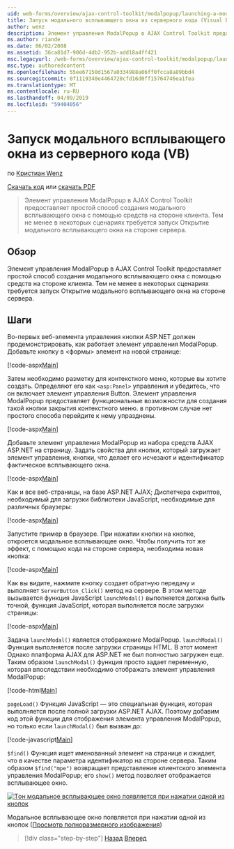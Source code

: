 ```yaml
---
uid: web-forms/overview/ajax-control-toolkit/modalpopup/launching-a-modal-popup-window-from-server-code-vb
title: Запуск модального всплывающего окна из серверного кода (Visual Basic) | Документация Майкрософт
author: wenz
description: Элемент управления ModalPopup в AJAX Control Toolkit предоставляет простой способ создания модального всплывающего окна с помощью средств на стороне клиента. Тем не менее в некоторых сценариях требуется, t...
ms.author: riande
ms.date: 06/02/2008
ms.assetid: 36ca81d7-906d-4db2-952b-add18a4ff421
msc.legacyurl: /web-forms/overview/ajax-control-toolkit/modalpopup/launching-a-modal-popup-window-from-server-code-vb
msc.type: authoredcontent
ms.openlocfilehash: 55ee67150d1567a0334988a06ff0fcca8a89bbd4
ms.sourcegitcommit: 0f1119340e4464720cfd16d0ff15764746ea1fea
ms.translationtype: MT
ms.contentlocale: ru-RU
ms.lasthandoff: 04/09/2019
ms.locfileid: "59404056"
---
```

# <a name="launching-a-modal-popup-window-from-server-code-vb"></a>Запуск модального всплывающего окна из серверного кода (VB)

по [Кристиан Wenz](https://github.com/wenz)

[Скачать код](http://download.microsoft.com/download/2/4/0/24052038-f942-4336-905b-b60ae56f0dd5/ModalPopup1.vb.zip) или [скачать PDF](http://download.microsoft.com/download/b/6/a/b6ae89ee-df69-4c87-9bfb-ad1eb2b23373/modalpopup1VB.pdf)

> Элемент управления ModalPopup в AJAX Control Toolkit предоставляет простой способ создания модального всплывающего окна с помощью средств на стороне клиента. Тем не менее в некоторых сценариях требуется запуск Открытие модального всплывающего окна на стороне сервера.


## <a name="overview"></a>Обзор

Элемент управления ModalPopup в AJAX Control Toolkit предоставляет простой способ создания модального всплывающего окна с помощью средств на стороне клиента. Тем не менее в некоторых сценариях требуется запуск Открытие модального всплывающего окна на стороне сервера.

## <a name="steps"></a>Шаги

Во-первых веб-элемента управления кнопки ASP.NET должен продемонстрировать, как работает элемент управления ModalPopup. Добавьте кнопку в &lt;формы&gt; элемент на новой странице:

[!code-aspx[Main](launching-a-modal-popup-window-from-server-code-vb/samples/sample1.aspx)]

Затем необходимо разметку для контекстного меню, которые вы хотите создать. Определяют его как `<asp:Panel>` управления и убедитесь, что он включает элемент управления Button. Элемент управления ModalPopup предоставляет функциональные возможности для создания такой кнопки закрытия контекстного меню. в противном случае нет простого способа перейдите к нему упразднены.

[!code-aspx[Main](launching-a-modal-popup-window-from-server-code-vb/samples/sample2.aspx)]

Добавьте элемент управления ModalPopup из набора средств AJAX ASP.NET на страницу. Задать свойства для кнопки, который загружает элемент управления, кнопки, что делает его исчезают и идентификатор фактическое всплывающего окна.

[!code-aspx[Main](launching-a-modal-popup-window-from-server-code-vb/samples/sample3.aspx)]

Как и все веб-страницы, на базе ASP.NET AJAX; Диспетчера скриптов, необходимый для загрузки библиотеки JavaScript, необходимые для различных браузеры:

[!code-aspx[Main](launching-a-modal-popup-window-from-server-code-vb/samples/sample4.aspx)]

Запустите пример в браузере. При нажатии кнопки на кнопке, откроется модальное всплывающее окно. Чтобы получить тот же эффект, с помощью кода на стороне сервера, необходима новая кнопка:

[!code-aspx[Main](launching-a-modal-popup-window-from-server-code-vb/samples/sample5.aspx)]

Как вы видите, нажмите кнопку создает обратную передачу и выполняет `ServerButton_Click()` метод на сервере. В этом методе вызывается функция JavaScript `launchModal()` выполняется должна быть точной, функция JavaScript, которая выполняется после загрузки страницы:

[!code-aspx[Main](launching-a-modal-popup-window-from-server-code-vb/samples/sample6.aspx)]

Задача `launchModal()` является отображение ModalPopup. `launchModal()` Функция выполняется после загрузки страницы HTML. В этот момент Однако платформа AJAX для ASP.NET не был полностью загружен еще. Таким образом `launchModal()` функция просто задает переменную, которая впоследствии необходимо отображать элемент управления ModalPopup:

[!code-html[Main](launching-a-modal-popup-window-from-server-code-vb/samples/sample7.html)]

`pageLoad()` Функция JavaScript — это специальная функция, которая выполняется после полной загрузки ASP.NET AJAX. Поэтому добавим код этой функции для отображения элемента управления ModalPopup, но только если `launchModal()` был вызван до:

[!code-javascript[Main](launching-a-modal-popup-window-from-server-code-vb/samples/sample8.js)]

`$find()` Функция ищет именованный элемент на странице и ожидает, что в качестве параметра идентификатор на стороне сервера. Таким образом `$find("mpe")` возвращает представление клиентского элемента управления ModalPopup; его `show()` метод позволяет отображается всплывающее окно.


[![Tон модальное всплывающее окно появляется при нажатии одной из кнопок](launching-a-modal-popup-window-from-server-code-vb/_static/image2.png)](launching-a-modal-popup-window-from-server-code-vb/_static/image1.png)

Модальное всплывающее окно появляется при нажатии одной из кнопок ([Просмотр полноразмерного изображения](launching-a-modal-popup-window-from-server-code-vb/_static/image3.png))

> [!div class="step-by-step"]
> [Назад](positioning-a-modalpopup-cs.md)
> [Вперед](using-modalpopup-with-a-repeater-control-vb.md)
